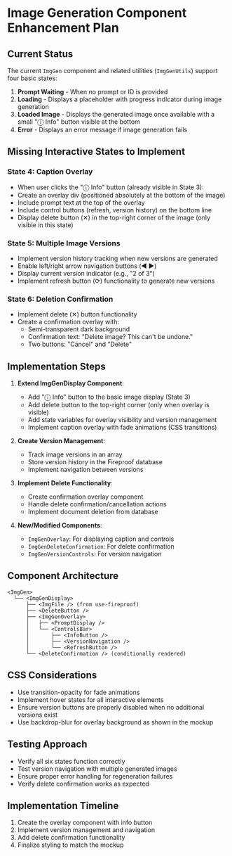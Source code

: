 # Image Generation Component Enhancement Plan

## Current Status

The current `ImgGen` component and related utilities (`ImgGenUtils`) support four basic states:
1. **Prompt Waiting** - When no prompt or ID is provided
2. **Loading** - Displays a placeholder with progress indicator during image generation
3. **Loaded Image** - Displays the generated image once available with a small "ⓘ Info" button visible at the bottom
4. **Error** - Displays an error message if image generation fails

## Missing Interactive States to Implement

### State 4: Caption Overlay
- When user clicks the "ⓘ Info" button (already visible in State 3):
- Create an overlay div (positioned absolutely at the bottom of the image)
- Include prompt text at the top of the overlay
- Include control buttons (refresh, version history) on the bottom line
- Display delete button (✕) in the top-right corner of the image (only visible in this state)

### State 5: Multiple Image Versions
- Implement version history tracking when new versions are generated
- Enable left/right arrow navigation buttons (◀︎ ▶︎)
- Display current version indicator (e.g., "2 of 3")
- Implement refresh button (⟳) functionality to generate new versions

### State 6: Deletion Confirmation
- Implement delete (✕) button functionality
- Create a confirmation overlay with:
  - Semi-transparent dark background
  - Confirmation text: "Delete image? This can't be undone."
  - Two buttons: "Cancel" and "Delete"

## Implementation Steps

1. **Extend ImgGenDisplay Component**:
   - Add "ⓘ Info" button to the basic image display (State 3)
   - Add delete button to the top-right corner (only when overlay is visible)
   - Add state variables for overlay visibility and version management
   - Implement caption overlay with fade animations (CSS transitions)

2. **Create Version Management**:
   - Track image versions in an array
   - Store version history in the Fireproof database
   - Implement navigation between versions

3. **Implement Delete Functionality**:
   - Create confirmation overlay component
   - Handle delete confirmation/cancellation actions
   - Implement document deletion from database

4. **New/Modified Components**:
   - `ImgGenOverlay`: For displaying caption and controls
   - `ImgGenDeleteConfirmation`: For delete confirmation
   - `ImgGenVersionControls`: For version navigation

## Component Architecture

```tsx
<ImgGen>
  └── <ImgGenDisplay>
      ├── <ImgFile /> (from use-fireproof)
      ├── <DeleteButton />
      ├── <ImgGenOverlay>
      │   ├── <PromptDisplay />
      │   └── <ControlsBar>
      │       ├── <InfoButton />
      │       ├── <VersionNavigation />
      │       └── <RefreshButton />
      └── <DeleteConfirmation /> (conditionally rendered)
```

## CSS Considerations

- Use transition-opacity for fade animations
- Implement hover states for all interactive elements
- Ensure version buttons are properly disabled when no additional versions exist
- Use backdrop-blur for overlay background as shown in the mockup

## Testing Approach

- Verify all six states function correctly
- Test version navigation with multiple generated images
- Ensure proper error handling for regeneration failures
- Verify delete confirmation works as expected

## Implementation Timeline

1. Create the overlay component with info button
2. Implement version management and navigation
3. Add delete confirmation functionality
4. Finalize styling to match the mockup
